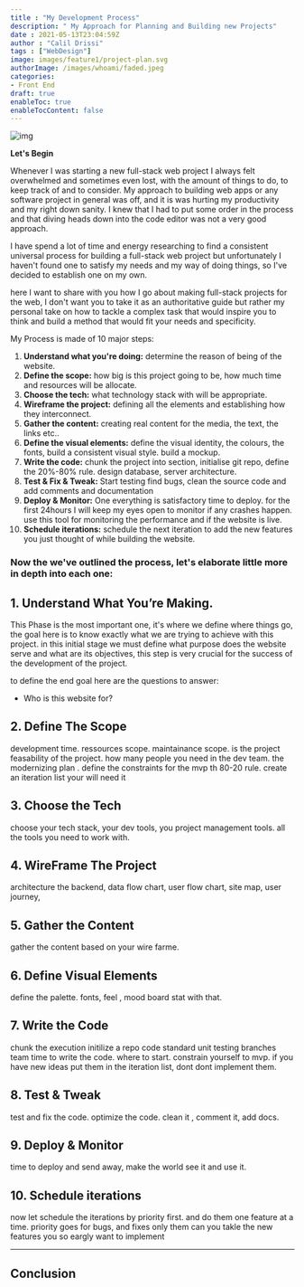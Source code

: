 ```yaml
---
title : "My Development Process"
description: " My Approach for Planning and Building new Projects"
date : 2021-05-13T23:04:59Z
author : "Calil Drissi"
tags : ["WebDesign"]
image: images/feature1/project-plan.svg
authorImage: /images/whoami/faded.jpeg
categories:
- Front End
draft: true
enableToc: true
enableTocContent: false
---
```


![img](https://res.cloudinary.com/calilz/image/upload/v1621855134/dev-process_bs5kpx.jpg)


<strong>Let's Begin </strong> 

Whenever I was starting a new full-stack web project I always felt overwhelmed and sometimes even lost, with the amount of things to do, to keep track of and to consider. My approach to building web apps or any software project in general was off, and it is was hurting my productivity and my right down sanity. I knew that I had to put some order in the process and that diving heads down into the code editor was not a very good approach. 

I have spend a lot of time and energy researching to find a consistent universal process for building a full-stack web project but unfortunately I haven't found one to satisfy my needs and my way of doing things, so I've decided to establish one on my own.

here I want to share with you how I go about making full-stack projects for the web, I don't want you to take it as an authoritative guide but rather my personal take on how to tackle a complex task that would inspire you to think and build a method that would fit your needs and specificity. 

My Process is made of 10 major steps:

1. <strong>Understand what you're doing:</strong> determine the reason of being of the website.
2. <strong>Define the scope:</strong> how big is this project going to be, how much time and resources will be allocate.
3. <strong>Choose the tech:</strong> what technology stack with will be appropriate. 
4. <strong>Wireframe the project:</strong> defining all the elements and establishing how they interconnect.
5. <strong>Gather the content:</strong> creating real content for the media, the text, the links etc..
6. <strong>Define the visual elements:</strong> define the visual identity, the colours, the fonts, build a consistent visual style. build a mockup.
7. <strong>Write the code:</strong> chunk the project into section, initialise git repo, define the 20%-80% rule. design database, server architecture.  
8. <strong>Test & Fix & Tweak:</strong> Start testing find bugs, clean the source code and add comments and documentation
9. <strong>Deploy & Monitor:</strong> One everything is satisfactory time to deploy. for the first 24hours I will keep my eyes open to monitor if any crashes happen. use this tool for monitoring the performance and if the website is live.
10. <strong>Schedule iterations:</strong> schedule the next iteration to add the new features you just thought of while building the website.


### Now the we've outlined the process, let's elaborate little more in depth into each one:

## 1. Understand What You’re Making.
This Phase is the most important one, it's where we define where things go, the goal here is to know exactly what we are trying to achieve with this project. in this initial stage we must define what purpose does the website serve and  what are its objectives, this step is very crucial for the success of the development of the project. 

to define the end goal here are the questions to answer:
- Who is this website for?


## 2. Define The Scope 
development time.  ressources scope. maintainance scope. is the project feasability of the project. how many people you need in the dev team. the modernizing plan . define the constraints for the mvp th 80-20 rule. 
create an iteration list your will need it

## 3. Choose the Tech
choose your tech stack, your dev tools, you project management tools. all the tools you need to work with. 

## 4. WireFrame The Project
architecture the backend, data flow chart, user flow chart, site map, user journey,

## 5. Gather the Content
gather the content based on your wire farme. 

## 6. Define Visual Elements
define the palette. fonts, feel , mood board stat with that. 

## 7. Write the Code
chunk the execution
initilize a repo 
code standard unit testing 
branches team 
time to write the code.  where to start. 
 constrain yourself to mvp. if you have new ideas put them in the iteration list, dont dont implement them. 

## 8. Test & Tweak 
test and fix the code. optimize the code. clean it , comment it, add docs. 

## 9. Deploy & Monitor
time to deploy and send away, make the world see it and use it. 

## 10. Schedule iterations
now let schedule the iterations by priority first. and do them one feature at a time. priority goes for bugs, and fixes only them can you takle the new features you so eargly want to implement


---
## Conclusion

